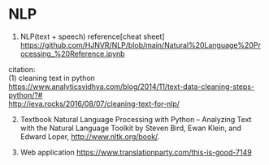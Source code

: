 # NLP

1. NLP(text + speech) reference[cheat sheet]
  https://github.com/HJNVR/NLP/blob/main/Natural%20Language%20Processing_%20Reference.ipynb
  
citation: \
(1) cleaning text in python \
https://www.analyticsvidhya.com/blog/2014/11/text-data-cleaning-steps-python/?# \
http://ieva.rocks/2016/08/07/cleaning-text-for-nlp/

2. Textbook 
Natural Language Processing with Python – Analyzing Text with the Natural Language Toolkit by Steven Bird, Ewan Klein, and Edward Loper, http://www.nltk.org/book/.

3. Web application
https://www.translationparty.com/this-is-good-7149
